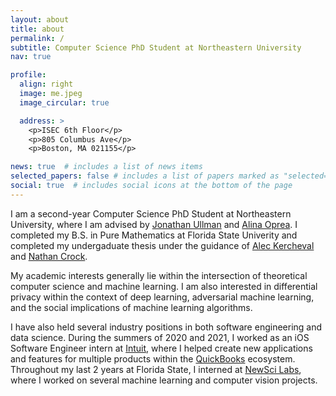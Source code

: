 ```yaml
---
layout: about
title: about
permalink: /
subtitle: Computer Science PhD Student at Northeastern University
nav: true 

profile:
  align: right
  image: me.jpeg
  image_circular: true

  address: >
    <p>ISEC 6th Floor</p>
    <p>805 Columbus Ave</p>
    <p>Boston, MA 021155</p>

news: true  # includes a list of news items
selected_papers: false # includes a list of papers marked as "selected={true}"
social: true  # includes social icons at the bottom of the page
---
```


I am a second-year Computer Science PhD Student at Northeastern University, where I am advised by [Jonathan Ullman](https://www.ccs.neu.edu/home/jullman/) and [Alina Oprea](https://www.ccs.neu.edu/home/alina/). I completed my B.S. in Pure Mathematics at Florida State Univerity and completed my undergaduate thesis under the guidance of [Alec Kercheval](https://www.math.fsu.edu/~kercheva/) and [Nathan Crock](https://www.sc.fsu.edu/people?uid=ndc08).

My academic interests generally lie within the intersection of theoretical computer science and machine learning. I am also interested in differential privacy within the context of deep learning, adversarial machine learning, and the social implications of machine learning algorithms.

I have also held several industry positions in both software engineering and data science. During the summers of 2020 and 2021, I worked as an iOS Software Engineer intern at [Intuit](https://www.intuit.com/), where I helped create new applications and features for multiple products within the [QuickBooks](https://quickbooks.intuit.com/) ecosystem. Throughout my last 2 years at Florida State, I interned at [NewSci Labs](https://labs.newsci.ai/), where I worked on several machine learning and computer vision projects.
